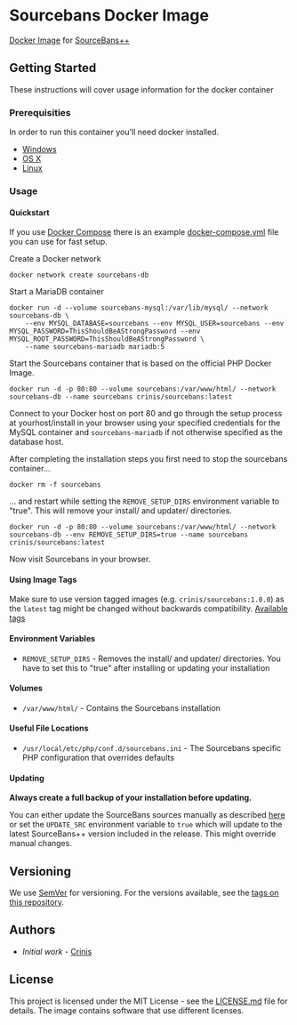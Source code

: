 # Sourcebans Docker Image

[Docker Image](https://hub.docker.com/r/crinis/sourcebans) for [SourceBans++](https://github.com/sbpp/sourcebans-pp/)

## Getting Started

These instructions will cover usage information for the docker container 

### Prerequisities

In order to run this container you'll need docker installed.

* [Windows](https://docs.docker.com/windows/started)
* [OS X](https://docs.docker.com/mac/started/)
* [Linux](https://docs.docker.com/linux/started/)

### Usage

#### Quickstart

If you use [Docker Compose](https://docs.docker.com/compose/) there is an example [docker-compose.yml](docker-compose.yml) file you can use for fast setup.

Create a Docker network
```shell
docker network create sourcebans-db
```

Start a MariaDB container

```shell
docker run -d --volume sourcebans-mysql:/var/lib/mysql/ --network sourcebans-db \
    --env MYSQL_DATABASE=sourcebans --env MYSQL_USER=sourcebans --env MYSQL_PASSWORD=ThisShouldBeAStrongPassword --env MYSQL_ROOT_PASSWORD=ThisShouldBeAStrongPassword \
    --name sourcebans-mariadb mariadb:5
```

Start the Sourcebans container that is based on the official PHP Docker Image.

```shell
docker run -d -p 80:80 --volume sourcebans:/var/www/html/ --network sourcebans-db --name sourcebans crinis/sourcebans:latest
```

Connect to your Docker host on port 80 and go through the setup process at yourhost/install in your browser using your specified credentials for the MySQL container and `sourcebans-mariadb` if not otherwise specified as the database host.

After completing the installation steps you first need to stop the sourcebans container...

```shell
docker rm -f sourcebans
```
... and restart while setting the `REMOVE_SETUP_DIRS` environment variable to "true". This will remove your install/ and updater/ directories.

```shell
docker run -d -p 80:80 --volume sourcebans:/var/www/html/ --network sourcebans-db --env REMOVE_SETUP_DIRS=true --name sourcebans crinis/sourcebans:latest
```

Now visit Sourcebans in your browser.

#### Using Image Tags

Make sure to use version tagged images (e.g. `crinis/sourcebans:1.0.0`) as the `latest` tag might be changed without backwards compatibility.
[Available tags](https://github.com/crinis/sourcebans-docker/tags) 

#### Environment Variables

* `REMOVE_SETUP_DIRS` - Removes the install/ and updater/ directories. You have to set this to "true" after installing or updating your installation

#### Volumes

* `/var/www/html/` - Contains the Sourcebans installation

#### Useful File Locations

* `/usr/local/etc/php/conf.d/sourcebans.ini` - The Sourcebans specific PHP configuration that overrides defaults

#### Updating

**Always create a full backup of your installation before updating.**

You can either update the SourceBans sources manually as described [here](https://sbpp.dev/docs/updating/) or set the `UPDATE_SRC` environment variable to `true` which will update to the latest SourceBans++ version included in the release. This might override manual changes.

## Versioning

We use [SemVer](http://semver.org/) for versioning. For the versions available, see the [tags on this repository](https://github.com/crinis/sourcebans-docker/tags).

## Authors

* *Initial work* - [Crinis](https://github.com/crinis)

## License

This project is licensed under the MIT License - see the [LICENSE.md](LICENSE.md) file for details. The image contains software that use different licenses.
